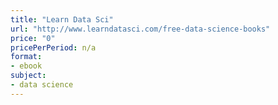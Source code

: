 ```yaml
---
title: "Learn Data Sci"
url: "http://www.learndatasci.com/free-data-science-books"
price: "0"
pricePerPeriod: n/a
format: 
- ebook
subject: 
- data science
---
```

